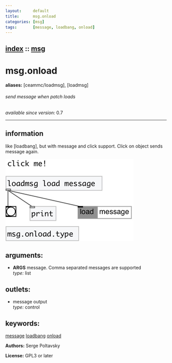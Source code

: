 ```yaml
---
layout:     default
title:      msg.onload
categories: [msg]
tags:       [message, loadbang, onload]
---
```

[index](index.html) :: [msg](category_msg.html)
---

# msg.onload
**aliases:** [ceammc/loadmsg], [loadmsg]


###### send message when patch loads

*available since version:* 0.7

---


## information
like [loadbang], but with message and click support. Click on object sends message again.


[![example](../examples/img/msg.onload.jpg)](../examples/pd/msg.onload.pd)



## arguments:

* **ARGS**
message. Comma separated messages are supported<br>
_type:_ list<br>









## outlets:

* message output<br>
_type:_ control



## keywords:

[message](keywords/message.html)
[loadbang](keywords/loadbang.html)
[onload](keywords/onload.html)






**Authors:** Serge Poltavsky




**License:** GPL3 or later





